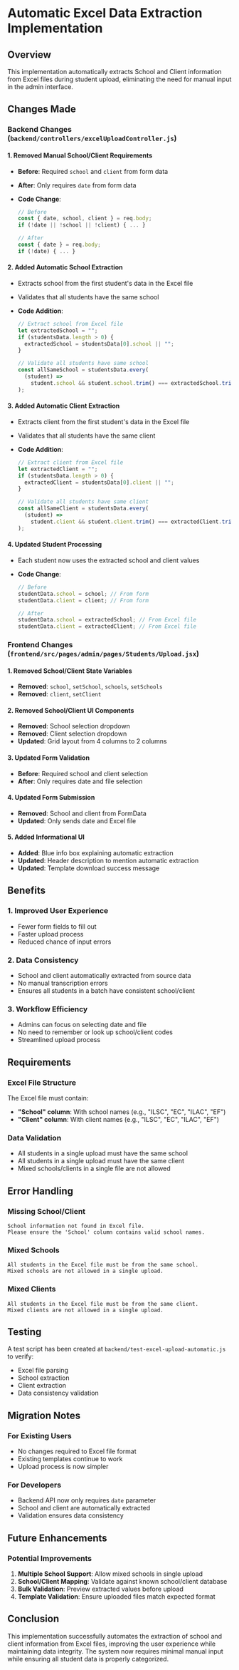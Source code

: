 # Automatic Excel Data Extraction Implementation

## Overview

This implementation automatically extracts School and Client information from Excel files during student upload, eliminating the need for manual input in the admin interface.

## Changes Made

### Backend Changes (`backend/controllers/excelUploadController.js`)

#### 1. Removed Manual School/Client Requirements

- **Before**: Required `school` and `client` from form data
- **After**: Only requires `date` from form data
- **Code Change**:

  ```javascript
  // Before
  const { date, school, client } = req.body;
  if (!date || !school || !client) { ... }

  // After
  const { date } = req.body;
  if (!date) { ... }
  ```

#### 2. Added Automatic School Extraction

- Extracts school from the first student's data in the Excel file
- Validates that all students have the same school
- **Code Addition**:

  ```javascript
  // Extract school from Excel file
  let extractedSchool = "";
  if (studentsData.length > 0) {
    extractedSchool = studentsData[0].school || "";
  }

  // Validate all students have same school
  const allSameSchool = studentsData.every(
    (student) =>
      student.school && student.school.trim() === extractedSchool.trim()
  );
  ```

#### 3. Added Automatic Client Extraction

- Extracts client from the first student's data in the Excel file
- Validates that all students have the same client
- **Code Addition**:

  ```javascript
  // Extract client from Excel file
  let extractedClient = "";
  if (studentsData.length > 0) {
    extractedClient = studentsData[0].client || "";
  }

  // Validate all students have same client
  const allSameClient = studentsData.every(
    (student) =>
      student.client && student.client.trim() === extractedClient.trim()
  );
  ```

#### 4. Updated Student Processing

- Each student now uses the extracted school and client values
- **Code Change**:

  ```javascript
  // Before
  studentData.school = school; // From form
  studentData.client = client; // From form

  // After
  studentData.school = extractedSchool; // From Excel file
  studentData.client = extractedClient; // From Excel file
  ```

### Frontend Changes (`frontend/src/pages/admin/pages/Students/Upload.jsx`)

#### 1. Removed School/Client State Variables

- **Removed**: `school`, `setSchool`, `schools`, `setSchools`
- **Removed**: `client`, `setClient`

#### 2. Removed School/Client UI Components

- **Removed**: School selection dropdown
- **Removed**: Client selection dropdown
- **Updated**: Grid layout from 4 columns to 2 columns

#### 3. Updated Form Validation

- **Before**: Required school and client selection
- **After**: Only requires date and file selection

#### 4. Updated Form Submission

- **Removed**: School and client from FormData
- **Updated**: Only sends date and Excel file

#### 5. Added Informational UI

- **Added**: Blue info box explaining automatic extraction
- **Updated**: Header description to mention automatic extraction
- **Updated**: Template download success message

## Benefits

### 1. **Improved User Experience**

- Fewer form fields to fill out
- Faster upload process
- Reduced chance of input errors

### 2. **Data Consistency**

- School and client automatically extracted from source data
- No manual transcription errors
- Ensures all students in a batch have consistent school/client

### 3. **Workflow Efficiency**

- Admins can focus on selecting date and file
- No need to remember or look up school/client codes
- Streamlined upload process

## Requirements

### Excel File Structure

The Excel file must contain:

- **"School" column**: With school names (e.g., "ILSC", "EC", "ILAC", "EF")
- **"Client" column**: With client names (e.g., "ILSC", "EC", "ILAC", "EF")

### Data Validation

- All students in a single upload must have the same school
- All students in a single upload must have the same client
- Mixed schools/clients in a single file are not allowed

## Error Handling

### Missing School/Client

```
School information not found in Excel file.
Please ensure the 'School' column contains valid school names.
```

### Mixed Schools

```
All students in the Excel file must be from the same school.
Mixed schools are not allowed in a single upload.
```

### Mixed Clients

```
All students in the Excel file must be from the same client.
Mixed clients are not allowed in a single upload.
```

## Testing

A test script has been created at `backend/test-excel-upload-automatic.js` to verify:

- Excel file parsing
- School extraction
- Client extraction
- Data consistency validation

## Migration Notes

### For Existing Users

- No changes required to Excel file format
- Existing templates continue to work
- Upload process is now simpler

### For Developers

- Backend API now only requires `date` parameter
- School and client are automatically extracted
- Validation ensures data consistency

## Future Enhancements

### Potential Improvements

1. **Multiple School Support**: Allow mixed schools in single upload
2. **School/Client Mapping**: Validate against known school/client database
3. **Bulk Validation**: Preview extracted values before upload
4. **Template Validation**: Ensure uploaded files match expected format

## Conclusion

This implementation successfully automates the extraction of school and client information from Excel files, improving the user experience while maintaining data integrity. The system now requires minimal manual input while ensuring all student data is properly categorized.
